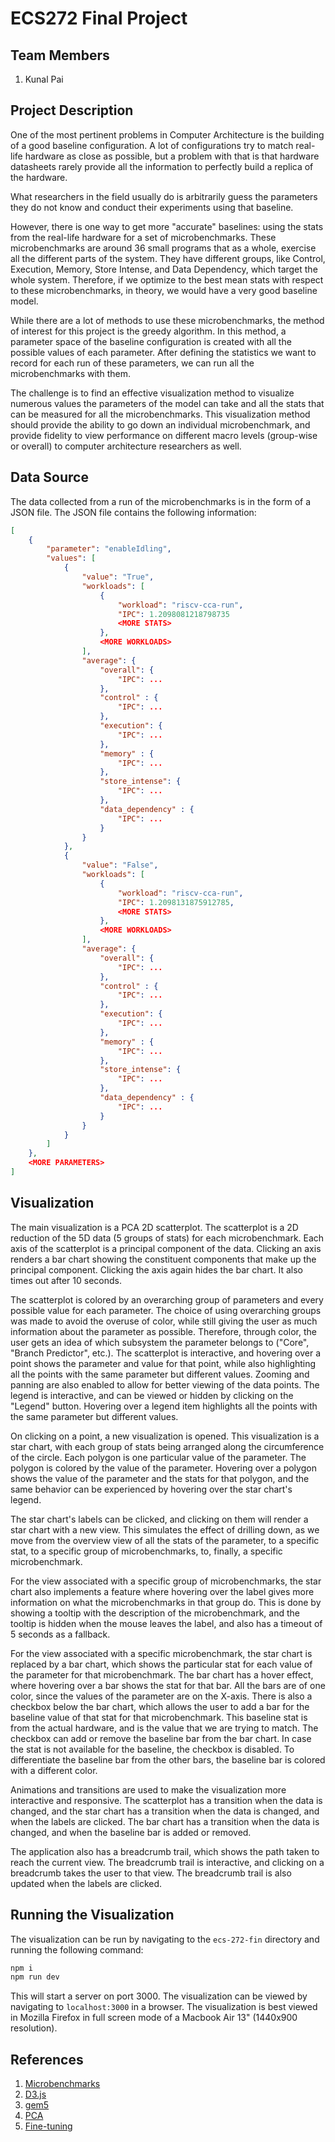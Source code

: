 # ECS272 Final Project

## Team Members

1. Kunal Pai

## Project Description

One of the most pertinent problems in Computer Architecture is the building of a good baseline configuration. A lot of configurations try to match real-life hardware as close as possible, but a problem with that is that hardware datasheets rarely provide all the information to perfectly build a replica of the hardware.

What researchers in the field usually do is arbitrarily guess the parameters they do not know and conduct their experiments using that baseline.

However, there is one way to get more "accurate" baselines: using the stats from the real-life hardware for a set of microbenchmarks. These microbenchmarks are around 36 small programs that as a whole, exercise all the different parts of the system. They have different groups, like Control, Execution, Memory, Store Intense, and Data Dependency, which target the whole system. Therefore, if we optimize to the best mean stats with respect to these microbenchmarks, in theory, we would have a very good baseline model.

While there are a lot of methods to use these microbenchmarks, the method of interest for this project is the greedy algorithm. In this method, a parameter space of the baseline configuration is created with all the possible values of each parameter. After defining the statistics we want to record for each run of these parameters, we can run all the microbenchmarks with them.

The challenge is to find an effective visualization method to visualize numerous values the parameters of the model can take and all the stats that can be measured for all the microbenchmarks. This visualization method should provide the ability to go down an individual microbenchmark, and provide fidelity to view performance on different macro levels (group-wise or overall) to computer architecture researchers as well.

## Data Source

The data collected from a run of the microbenchmarks is in the form of a JSON file. The JSON file contains the following information:

``` json
[
    {
        "parameter": "enableIdling",
        "values": [
            {
                "value": "True",
                "workloads": [
                    {
                        "workload": "riscv-cca-run",
                        "IPC": 1.2098081218798735
                        <MORE STATS>
                    },
                    <MORE WORKLOADS>
                ],
                "average": {
                    "overall": {
                        "IPC": ...
                    },
                    "control" : {
                        "IPC": ...
                    },
                    "execution": {
                        "IPC": ...
                    },
                    "memory" : {
                        "IPC": ...
                    },
                    "store_intense": {
                        "IPC": ...
                    },
                    "data_dependency" : {
                        "IPC": ...
                    }
                }
            },
            {
                "value": "False",
                "workloads": [
                    {
                        "workload": "riscv-cca-run",
                        "IPC": 1.2098131875912785,
                        <MORE STATS>
                    },
                    <MORE WORKLOADS>
                ],
                "average": {
                    "overall": {
                        "IPC": ...
                    },
                    "control" : {
                        "IPC": ...
                    },
                    "execution": {
                        "IPC": ...
                    },
                    "memory" : {
                        "IPC": ...
                    },
                    "store_intense": {
                        "IPC": ...
                    },
                    "data_dependency" : {
                        "IPC": ...
                    }
                }
            }
        ]
    },
    <MORE PARAMETERS>
]
```

## Visualization

The main visualization is a PCA 2D scatterplot. The scatterplot is a 2D reduction of the 5D data (5 groups of stats) for each microbenchmark. Each axis of the scatterplot is a principal component of the data. Clicking an axis renders a bar chart showing the constituent components that make up the principal component. Clicking the axis again hides the bar chart. It also times out after 10 seconds.

The scatterplot is colored by an overarching group of parameters and every possible value for each parameter. The choice of using overarching groups was made to avoid the overuse of color, while still giving the user as much information about the parameter as possible. Therefore, through color, the user gets an idea of which subsystem the parameter belongs to ("Core", "Branch Predictor", etc.). The scatterplot is interactive, and hovering over a point shows the parameter and value for that point, while also highlighting all the points with the same parameter but different values. Zooming and panning are also enabled to allow for better viewing of the data points. The legend is interactive, and can be viewed or hidden by clicking on the "Legend" button. Hovering over a legend item highlights all the points with the same parameter but different values.

On clicking on a point, a new visualization is opened. This visualization is a star chart, with each group of stats being arranged along the circumference of the circle. Each polygon is one particular value of the parameter. The polygon is colored by the value of the parameter. Hovering over a polygon shows the value of the parameter and the stats for that polygon, and the same behavior can be experienced by hovering over the star chart's legend.

The star chart's labels can be clicked, and clicking on them will render a star chart with a new view. This simulates the effect of drilling down, as we move from the overview view of all the stats of the parameter, to a specific stat, to a specific group of microbenchmarks, to, finally, a specific microbenchmark.

For the view associated with a specific group of microbenchmarks, the star chart also implements a feature where hovering over the label gives more information on what the microbenchmarks in that group do. This is done by showing a tooltip with the description of the microbenchmark, and the tooltip is hidden when the mouse leaves the label, and also has a timeout of 5 seconds as a fallback.

For the view associated with a specific microbenchmark, the star chart is replaced by a bar chart, which shows the particular stat for each value of the parameter for that microbenchmark. The bar chart has a hover effect, where hovering over a bar shows the stat for that bar. All the bars are of one color, since the values of the parameter are on the X-axis. There is also a checkbox below the bar chart, which allows the user to add a bar for the baseline value of that stat for that microbenchmark. This baseline stat is from the actual hardware, and is the value that we are trying to match. The checkbox can add or remove the baseline bar from the bar chart. In case the stat is not available for the baseline, the checkbox is disabled. To differentiate the baseline bar from the other bars, the baseline bar is colored with a different color.

Animations and transitions are used to make the visualization more interactive and responsive. The scatterplot has a transition when the data is changed, and the star chart has a transition when the data is changed, and when the labels are clicked. The bar chart has a transition when the data is changed, and when the baseline bar is added or removed.

The application also has a breadcrumb trail, which shows the path taken to reach the current view. The breadcrumb trail is interactive, and clicking on a breadcrumb takes the user to that view. The breadcrumb trail is also updated when the labels are clicked.

## Running the Visualization

The visualization can be run by navigating to the `ecs-272-fin` directory and running the following command:

``` bash
npm i
npm run dev
```

This will start a server on port 3000. The visualization can be viewed by navigating to `localhost:3000` in a browser. The visualization is best viewed in Mozilla Firefox in full screen mode of a Macbook Air 13" (1440x900 resolution).

## References

1. [Microbenchmarks](https://github.com/VerticalResearchGroup/microbench/tree/master)
2. [D3.js](https://d3js.org/)
3. [gem5](http://www.gem5.org/)
4. [PCA](https://www.sciencedirect.com/science/article/abs/pii/009830049390090R)
5. [Fine-tuning](https://www.gem5.org/assets/files/workshop-isca-2023/posters/validating-hardware-and-simpoints-with-gem5-poster.pdf)
